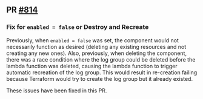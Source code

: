 ## PR [#814](https://github.com/cloudposse/terraform-aws-components/pull/814)

### Fix for `enabled = false` or Destroy and Recreate

Previously, when `enabled = false` was set, the component would not necessarily function as desired (deleting any
existing resources and not creating any new ones). Also, previously, when deleting the component, there was a race
condition where the log group could be deleted before the lambda function was deleted, causing the lambda function to
trigger automatic recreation of the log group. This would result in re-creation failing because Terraform would try to
create the log group but it already existed.

These issues have been fixed in this PR.
